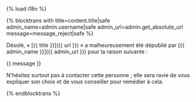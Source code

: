 {% load i18n %}

{% blocktrans with title=content.title|safe admin_name=admin.username|safe admin_url=admin.get_absolute_url message=message_reject|safe %}

Désolé, « [{{ title }}]({{ url }}) » a malheureusement été dépublié par 
[{{ admin_name }}]({{ admin_url }}) pour la raison suivante :

{{ message }}

N'hésitez surtout pas à contacter cette personne ; elle sera ravie de 
vous expliquer son choix et de vous conseiller pour remédier à cela.

{% endblocktrans %}
